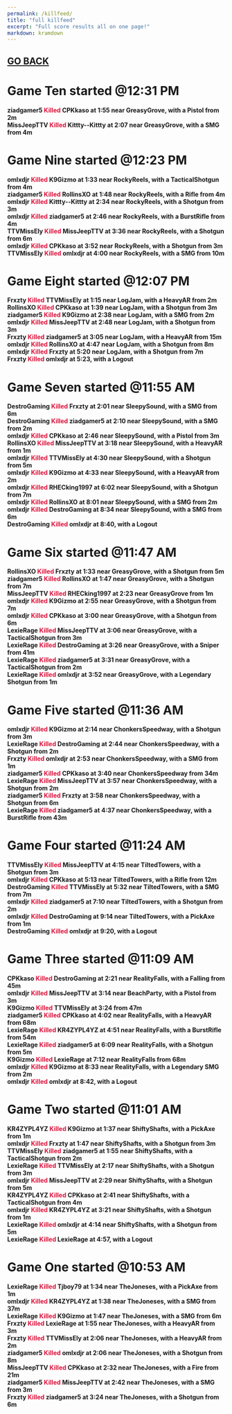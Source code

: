 ```yaml
---
permalink: /killfeed/
title: "full killfeed"
excerpt: "Full score results all on one page!"
markdown: kramdown
---
```

<meta http-equiv="refresh" content="30">

<script>
    var countUpdDate = new Date("Sep 16, 2022 15:03:03").getTime(); // Set the date we're counting down to
    var x = setInterval(function () {
        var timeNow = new Date().getTime(); // Get today's date and time
        var distance = timeNow - countUpdDate; // Find the distance between now and the count down date
        var days = Math.floor(distance / (1000 * 60 * 60 * 24));
        var hours = Math.floor((distance % (1000 * 60 * 60 * 24)) / (1000 * 60 * 60));
        var minutes = Math.floor((distance % (1000 * 60 * 60)) / (1000 * 60));
        var seconds = Math.floor((distance % (1000 * 60)) / 1000);
        var minutesString = minutes.toString();
        var secondsString = seconds.toString();
        if (minutesString.length < 2) {
            minutesString = "0" + minutesString;
        }
        if (secondsString.length < 2) {
            secondsString = "0" + secondsString;
        }
        document.getElementById("countUpTimer").innerHTML = minutesString + ":" + secondsString + " since updt"; // Display the result in the element with id="demo"
        // If the count down is finished, write some text
        if (distance < 0) {
            clearInterval(x);
            document.getElementById("countUpTimer").innerHTML = "EXPIRED";
        }
    }, 1000); // Update the count down every 1000 milliseconds
</script>


<strong><span id="countUpTimer" style="color:red;background-color:white;font-size:add_size"></span><strong>

## [GO BACK](https://www.kaso.gg)     

# Game <strong>Ten</strong> started @12:31 PM<br>
ziadgamer5 <strong><span style="color:crimson;background-color:">Killed</span></strong> CPKkaso at 1:55 near <strong>GreasyGrove</strong>, with a Pistol from 2m<br>
MissJeepTTV <strong><span style="color:crimson;background-color:">Killed</span></strong> Kittty--Kittty at 2:07 near <strong>GreasyGrove</strong>, with a SMG from 4m<br>
# Game <strong>Nine</strong> started @12:23 PM<br>
omlxdjr <strong><span style="color:crimson;background-color:">Killed</span></strong> K9Gizmo at 1:33 near <strong>RockyReels</strong>, with a TacticalShotgun from 4m<br>
ziadgamer5 <strong><span style="color:crimson;background-color:">Killed</span></strong> RollinsXO at 1:48 near <strong>RockyReels</strong>, with a Rifle from 4m<br>
omlxdjr <strong><span style="color:crimson;background-color:">Killed</span></strong> Kittty--Kittty at 2:34 near <strong>RockyReels</strong>, with a Shotgun from 3m<br>
omlxdjr <strong><span style="color:crimson;background-color:">Killed</span></strong> ziadgamer5 at 2:46 near <strong>RockyReels</strong>, with a BurstRifle from 4m<br>
TTVMissEly <strong><span style="color:crimson;background-color:">Killed</span></strong> MissJeepTTV at 3:36 near <strong>RockyReels</strong>, with a Shotgun from 6m<br>
omlxdjr <strong><span style="color:crimson;background-color:">Killed</span></strong> CPKkaso at 3:52 near <strong>RockyReels</strong>, with a Shotgun from 3m<br>
TTVMissEly <strong><span style="color:crimson;background-color:">Killed</span></strong> omlxdjr at 4:00 near <strong>RockyReels</strong>, with a SMG from 10m<br>
# Game <strong>Eight</strong> started @12:07 PM<br>
Frxzty <strong><span style="color:crimson;background-color:">Killed</span></strong> TTVMissEly at 1:15 near <strong>LogJam</strong>, with a HeavyAR from 2m<br>
RollinsXO <strong><span style="color:crimson;background-color:">Killed</span></strong> CPKkaso at 1:39 near <strong>LogJam</strong>, with a Shotgun from 3m<br>
ziadgamer5 <strong><span style="color:crimson;background-color:">Killed</span></strong> K9Gizmo at 2:38 near <strong>LogJam</strong>, with a SMG from 2m<br>
omlxdjr <strong><span style="color:crimson;background-color:">Killed</span></strong> MissJeepTTV at 2:48 near <strong>LogJam</strong>, with a Shotgun from 3m<br>
Frxzty <strong><span style="color:crimson;background-color:">Killed</span></strong> ziadgamer5 at 3:05 near <strong>LogJam</strong>, with a HeavyAR from 15m<br>
omlxdjr <strong><span style="color:crimson;background-color:">Killed</span></strong> RollinsXO at 4:47 near <strong>LogJam</strong>, with a Shotgun from 8m<br>
omlxdjr <strong><span style="color:crimson;background-color:">Killed</span></strong> Frxzty at 5:20 near <strong>LogJam</strong>, with a Shotgun from 7m<br>
Frxzty <strong><span style="color:crimson;background-color:">Killed</span></strong> omlxdjr at 5:23, with a Logout<br>
# Game <strong>Seven</strong> started @11:55 AM<br>
DestroGaming <strong><span style="color:crimson;background-color:">Killed</span></strong> Frxzty at 2:01 near <strong>SleepySound</strong>, with a SMG from 6m<br>
DestroGaming <strong><span style="color:crimson;background-color:">Killed</span></strong> ziadgamer5 at 2:10 near <strong>SleepySound</strong>, with a SMG from 2m<br>
omlxdjr <strong><span style="color:crimson;background-color:">Killed</span></strong> CPKkaso at 2:46 near <strong>SleepySound</strong>, with a Pistol from 3m<br>
RollinsXO <strong><span style="color:crimson;background-color:">Killed</span></strong> MissJeepTTV at 3:18 near <strong>SleepySound</strong>, with a HeavyAR from 1m<br>
omlxdjr <strong><span style="color:crimson;background-color:">Killed</span></strong> TTVMissEly at 4:30 near <strong>SleepySound</strong>, with a Shotgun from 5m<br>
omlxdjr <strong><span style="color:crimson;background-color:">Killed</span></strong> K9Gizmo at 4:33 near <strong>SleepySound</strong>, with a HeavyAR from 2m<br>
omlxdjr <strong><span style="color:crimson;background-color:">Killed</span></strong> RHECking1997 at 6:02 near <strong>SleepySound</strong>, with a Shotgun from 7m<br>
omlxdjr <strong><span style="color:crimson;background-color:">Killed</span></strong> RollinsXO at 8:01 near <strong>SleepySound</strong>, with a SMG from 2m<br>
omlxdjr <strong><span style="color:crimson;background-color:">Killed</span></strong> DestroGaming at 8:34 near <strong>SleepySound</strong>, with a SMG from 6m<br>
DestroGaming <strong><span style="color:crimson;background-color:">Killed</span></strong> omlxdjr at 8:40, with a Logout<br>
# Game <strong>Six</strong> started @11:47 AM<br>
RollinsXO <strong><span style="color:crimson;background-color:">Killed</span></strong> Frxzty at 1:33 near <strong>GreasyGrove</strong>, with a Shotgun from 5m<br>
ziadgamer5 <strong><span style="color:crimson;background-color:">Killed</span></strong> RollinsXO at 1:47 near <strong>GreasyGrove</strong>, with a Shotgun from 7m<br>
MissJeepTTV <strong><span style="color:crimson;background-color:">Killed</span></strong> RHECking1997 at 2:23 near <strong>GreasyGrove</strong> from 1m<br>
omlxdjr <strong><span style="color:crimson;background-color:">Killed</span></strong> K9Gizmo at 2:55 near <strong>GreasyGrove</strong>, with a Shotgun from 7m<br>
omlxdjr <strong><span style="color:crimson;background-color:">Killed</span></strong> CPKkaso at 3:00 near <strong>GreasyGrove</strong>, with a Shotgun from 6m<br>
LexieRage <strong><span style="color:crimson;background-color:">Killed</span></strong> MissJeepTTV at 3:06 near <strong>GreasyGrove</strong>, with a TacticalShotgun from 3m<br>
LexieRage <strong><span style="color:crimson;background-color:">Killed</span></strong> DestroGaming at 3:26 near <strong>GreasyGrove</strong>, with a Sniper from 41m<br>
LexieRage <strong><span style="color:crimson;background-color:">Killed</span></strong> ziadgamer5 at 3:31 near <strong>GreasyGrove</strong>, with a TacticalShotgun from 2m<br>
LexieRage <strong><span style="color:crimson;background-color:">Killed</span></strong> omlxdjr at 3:52 near <strong>GreasyGrove</strong>, with a <strong><span style="color:REPLACECOLOR;background-color:REPLACEBACKGROUND">Legendary </span></strong>Shotgun from 1m<br>
# Game <strong>Five</strong> started @11:36 AM<br>
omlxdjr <strong><span style="color:crimson;background-color:">Killed</span></strong> K9Gizmo at 2:14 near <strong>ChonkersSpeedway</strong>, with a Shotgun from 3m<br>
LexieRage <strong><span style="color:crimson;background-color:">Killed</span></strong> DestroGaming at 2:44 near <strong>ChonkersSpeedway</strong>, with a Shotgun from 2m<br>
Frxzty <strong><span style="color:crimson;background-color:">Killed</span></strong> omlxdjr at 2:53 near <strong>ChonkersSpeedway</strong>, with a SMG from 1m<br>
ziadgamer5 <strong><span style="color:crimson;background-color:">Killed</span></strong> CPKkaso at 3:40 near <strong>ChonkersSpeedway</strong> from 34m<br>
LexieRage <strong><span style="color:crimson;background-color:">Killed</span></strong> MissJeepTTV at 3:57 near <strong>ChonkersSpeedway</strong>, with a Shotgun from 2m<br>
ziadgamer5 <strong><span style="color:crimson;background-color:">Killed</span></strong> Frxzty at 3:58 near <strong>ChonkersSpeedway</strong>, with a Shotgun from 6m<br>
LexieRage <strong><span style="color:crimson;background-color:">Killed</span></strong> ziadgamer5 at 4:37 near <strong>ChonkersSpeedway</strong>, with a BurstRifle from 43m<br>
# Game <strong>Four</strong> started @11:24 AM<br>
TTVMissEly <strong><span style="color:crimson;background-color:">Killed</span></strong> MissJeepTTV at 4:15 near <strong>TiltedTowers</strong>, with a Shotgun from 3m<br>
omlxdjr <strong><span style="color:crimson;background-color:">Killed</span></strong> CPKkaso at 5:13 near <strong>TiltedTowers</strong>, with a Rifle from 12m<br>
DestroGaming <strong><span style="color:crimson;background-color:">Killed</span></strong> TTVMissEly at 5:32 near <strong>TiltedTowers</strong>, with a SMG from 7m<br>
omlxdjr <strong><span style="color:crimson;background-color:">Killed</span></strong> ziadgamer5 at 7:10 near <strong>TiltedTowers</strong>, with a Shotgun from 2m<br>
omlxdjr <strong><span style="color:crimson;background-color:">Killed</span></strong> DestroGaming at 9:14 near <strong>TiltedTowers</strong>, with a PickAxe from 1m<br>
DestroGaming <strong><span style="color:crimson;background-color:">Killed</span></strong> omlxdjr at 9:20, with a Logout<br>
# Game <strong>Three</strong> started @11:09 AM<br>
CPKkaso <strong><span style="color:crimson;background-color:">Killed</span></strong> DestroGaming at 2:21 near <strong>RealityFalls</strong>, with a Falling from 45m<br>
omlxdjr <strong><span style="color:crimson;background-color:">Killed</span></strong> MissJeepTTV at 3:14 near <strong>BeachParty</strong>, with a Pistol from 3m<br>
K9Gizmo <strong><span style="color:crimson;background-color:">Killed</span></strong> TTVMissEly at 3:24 from 47m<br>
ziadgamer5 <strong><span style="color:crimson;background-color:">Killed</span></strong> CPKkaso at 4:02 near <strong>RealityFalls</strong>, with a HeavyAR from 68m<br>
LexieRage <strong><span style="color:crimson;background-color:">Killed</span></strong> KR4ZYPL4YZ at 4:51 near <strong>RealityFalls</strong>, with a BurstRifle from 54m<br>
LexieRage <strong><span style="color:crimson;background-color:">Killed</span></strong> ziadgamer5 at 6:09 near <strong>RealityFalls</strong>, with a Shotgun from 5m<br>
K9Gizmo <strong><span style="color:crimson;background-color:">Killed</span></strong> LexieRage at 7:12 near <strong>RealityFalls</strong> from 68m<br>
omlxdjr <strong><span style="color:crimson;background-color:">Killed</span></strong> K9Gizmo at 8:33 near <strong>RealityFalls</strong>, with a <strong><span style="color:REPLACECOLOR;background-color:REPLACEBACKGROUND">Legendary </span></strong>SMG from 2m<br>
omlxdjr <strong><span style="color:crimson;background-color:">Killed</span></strong> omlxdjr at 8:42, with a Logout<br>
# Game <strong>Two</strong> started @11:01 AM<br>
KR4ZYPL4YZ <strong><span style="color:crimson;background-color:">Killed</span></strong> K9Gizmo at 1:37 near <strong>ShiftyShafts</strong>, with a PickAxe from 1m<br>
omlxdjr <strong><span style="color:crimson;background-color:">Killed</span></strong> Frxzty at 1:47 near <strong>ShiftyShafts</strong>, with a Shotgun from 3m<br>
TTVMissEly <strong><span style="color:crimson;background-color:">Killed</span></strong> ziadgamer5 at 1:55 near <strong>ShiftyShafts</strong>, with a TacticalShotgun from 2m<br>
LexieRage <strong><span style="color:crimson;background-color:">Killed</span></strong> TTVMissEly at 2:17 near <strong>ShiftyShafts</strong>, with a Shotgun from 3m<br>
omlxdjr <strong><span style="color:crimson;background-color:">Killed</span></strong> MissJeepTTV at 2:29 near <strong>ShiftyShafts</strong>, with a Shotgun from 5m<br>
KR4ZYPL4YZ <strong><span style="color:crimson;background-color:">Killed</span></strong> CPKkaso at 2:41 near <strong>ShiftyShafts</strong>, with a TacticalShotgun from 4m<br>
omlxdjr <strong><span style="color:crimson;background-color:">Killed</span></strong> KR4ZYPL4YZ at 3:21 near <strong>ShiftyShafts</strong>, with a Shotgun from 1m<br>
LexieRage <strong><span style="color:crimson;background-color:">Killed</span></strong> omlxdjr at 4:14 near <strong>ShiftyShafts</strong>, with a Shotgun from 5m<br>
LexieRage <strong><span style="color:crimson;background-color:">Killed</span></strong> LexieRage at 4:57, with a Logout<br>
# Game <strong>One</strong> started @10:53 AM<br>
LexieRage <strong><span style="color:crimson;background-color:">Killed</span></strong> Tjboy79 at 1:34 near <strong>TheJoneses</strong>, with a PickAxe from 1m<br>
omlxdjr <strong><span style="color:crimson;background-color:">Killed</span></strong> KR4ZYPL4YZ at 1:38 near <strong>TheJoneses</strong>, with a SMG from 37m<br>
LexieRage <strong><span style="color:crimson;background-color:">Killed</span></strong> K9Gizmo at 1:47 near <strong>TheJoneses</strong>, with a SMG from 6m<br>
Frxzty <strong><span style="color:crimson;background-color:">Killed</span></strong> LexieRage at 1:55 near <strong>TheJoneses</strong>, with a HeavyAR from 3m<br>
Frxzty <strong><span style="color:crimson;background-color:">Killed</span></strong> TTVMissEly at 2:06 near <strong>TheJoneses</strong>, with a HeavyAR from 2m<br>
ziadgamer5 <strong><span style="color:crimson;background-color:">Killed</span></strong> omlxdjr at 2:06 near <strong>TheJoneses</strong>, with a Shotgun from 8m<br>
MissJeepTTV <strong><span style="color:crimson;background-color:">Killed</span></strong> CPKkaso at 2:32 near <strong>TheJoneses</strong>, with a Fire from 21m<br>
ziadgamer5 <strong><span style="color:crimson;background-color:">Killed</span></strong> MissJeepTTV at 2:42 near <strong>TheJoneses</strong>, with a SMG from 3m<br>
Frxzty <strong><span style="color:crimson;background-color:">Killed</span></strong> ziadgamer5 at 3:24 near <strong>TheJoneses</strong>, with a Shotgun from 6m<br>
<!--CREATED BY CODE-->
<!--9/16/2022 3:03:03 PM-->
